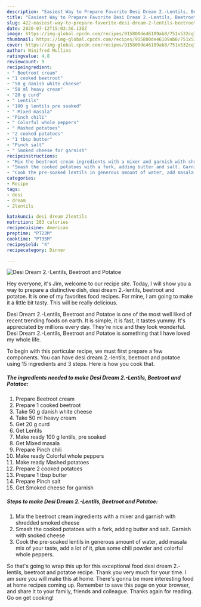 ```yaml
---
description: "Easiest Way to Prepare Favorite Desi Dream 2.-Lentils, Beetroot and Potatoe"
title: "Easiest Way to Prepare Favorite Desi Dream 2.-Lentils, Beetroot and Potatoe"
slug: 422-easiest-way-to-prepare-favorite-desi-dream-2-lentils-beetroot-and-potatoe
date: 2020-07-12T15:03:56.136Z
image: https://img-global.cpcdn.com/recipes/915800de46109ab8/751x532cq70/desi-dream-2-lentils-beetroot-and-potatoe-recipe-main-photo.jpg
thumbnail: https://img-global.cpcdn.com/recipes/915800de46109ab8/751x532cq70/desi-dream-2-lentils-beetroot-and-potatoe-recipe-main-photo.jpg
cover: https://img-global.cpcdn.com/recipes/915800de46109ab8/751x532cq70/desi-dream-2-lentils-beetroot-and-potatoe-recipe-main-photo.jpg
author: Winifred Mullins
ratingvalue: 4.8
reviewcount: 9
recipeingredient:
- " Beetroot cream"
- "1 cooked beetroot"
- "50 g danish white cheese"
- "50 ml heavy cream"
- "20 g curd"
- " Lentils"
- "100 g lentils pre soaked"
- " Mixed masala"
- "Pinch chili"
- " Colorful whole peppers"
- " Mashed potatoes"
- "2 cooked potatoes"
- "1 tbsp butter"
- "Pinch salt"
- " Smoked cheese for garnish"
recipeinstructions:
- "Mix the beetroot cream ingredients with a mixer and garnish with shredded smoked cheese"
- "Smash the cooked potatoes with a fork, adding butter and salt. Garnish with snoked cheese"
- "Cook the pre-soaked lentils in generous amount of water, add masala mix of your taste, add a lot of it, plus some chili powder and colorful whole peppers."
categories:
- Recipe
tags:
- desi
- dream
- 2lentils

katakunci: desi dream 2lentils 
nutrition: 283 calories
recipecuisine: American
preptime: "PT23M"
cooktime: "PT35M"
recipeyield: "4"
recipecategory: Dinner

---
```



![Desi Dream 2.-Lentils, Beetroot and Potatoe](https://img-global.cpcdn.com/recipes/915800de46109ab8/751x532cq70/desi-dream-2-lentils-beetroot-and-potatoe-recipe-main-photo.jpg)

Hey everyone, it's Jim, welcome to our recipe site. Today, I will show you a way to prepare a distinctive dish, desi dream 2.-lentils, beetroot and potatoe. It is one of my favorites food recipes. For mine, I am going to make it a little bit tasty. This will be really delicious.



Desi Dream 2.-Lentils, Beetroot and Potatoe is one of the most well liked of recent trending foods on earth. It is simple, it is fast, it tastes yummy. It's appreciated by millions every day. They're nice and they look wonderful. Desi Dream 2.-Lentils, Beetroot and Potatoe is something that I have loved my whole life.


To begin with this particular recipe, we must first prepare a few components. You can have desi dream 2.-lentils, beetroot and potatoe using 15 ingredients and 3 steps. Here is how you cook that.

<!--inarticleads1-->

##### The ingredients needed to make Desi Dream 2.-Lentils, Beetroot and Potatoe:

1. Prepare  Beetroot cream
1. Prepare 1 cooked beetroot
1. Take 50 g danish white cheese
1. Take 50 ml heavy cream
1. Get 20 g curd
1. Get  Lentils
1. Make ready 100 g lentils, pre soaked
1. Get  Mixed masala
1. Prepare Pinch chili
1. Make ready  Colorful whole peppers
1. Make ready  Mashed potatoes
1. Prepare 2 cooked potatoes
1. Prepare 1 tbsp butter
1. Prepare Pinch salt
1. Get  Smoked cheese for garnish




<!--inarticleads2-->

##### Steps to make Desi Dream 2.-Lentils, Beetroot and Potatoe:

1. Mix the beetroot cream ingredients with a mixer and garnish with shredded smoked cheese
1. Smash the cooked potatoes with a fork, adding butter and salt. Garnish with snoked cheese
1. Cook the pre-soaked lentils in generous amount of water, add masala mix of your taste, add a lot of it, plus some chili powder and colorful whole peppers.




So that's going to wrap this up for this exceptional food desi dream 2.-lentils, beetroot and potatoe recipe. Thank you very much for your time. I am sure you will make this at home. There's gonna be more interesting food at home recipes coming up. Remember to save this page on your browser, and share it to your family, friends and colleague. Thanks again for reading. Go on get cooking!
